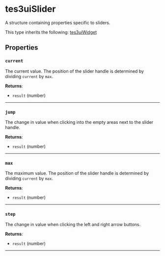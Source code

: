 # tes3uiSlider

A structure containing properties specific to sliders.

This type inherits the following: [tes3uiWidget](../../types/tes3uiWidget)
## Properties

### `current`

The current value. The position of the slider handle is determined by dividing `current` by `max`.

**Returns**:

* `result` (number)

***

### `jump`

The change in value when clicking into the empty areas next to the slider handle.

**Returns**:

* `result` (number)

***

### `max`

The maximum value. The position of the slider handle is determined by dividing `current` by `max`.

**Returns**:

* `result` (number)

***

### `step`

The change in value when clicking the left and right arrow buttons.

**Returns**:

* `result` (number)

***


